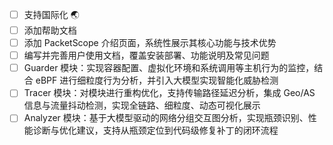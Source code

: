 - [ ] 支持国际化 🌏
- [ ] 添加帮助文档
- [ ] 添加 PacketScope 介绍页面，系统性展示其核心功能与技术优势
- [ ] 编写并完善用户使用文档，覆盖安装部署、功能说明及常见问题
- [ ] Guarder 模块：实现容器配置、虚拟化环境和系统调用等主机行为的监控，结合 eBPF 进行细粒度行为分析，并引入大模型实现智能化威胁检测
- [ ] Tracer 模块：对模块进行重构优化，支持传输路径延迟分析，集成 Geo/AS 信息与流量抖动检测，实现全链路、细粒度、动态可视化展示
- [ ] Analyzer 模块：基于大模型驱动的网络分组交互图分析，实现瓶颈识别、性能诊断与优化建议，支持从瓶颈定位到代码级修复补丁的闭环流程
